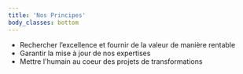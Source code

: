 ```yaml
---
title: 'Nos Principes'
body_classes: bottom
---
```


* Rechercher l’excellence et fournir de la valeur de manière rentable
* Garantir la mise à jour de nos expertises
* Mettre l'humain au coeur des projets de transformations 